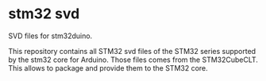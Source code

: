 # stm32 svd
SVD files for stm32duino.

This repository contains all STM32 svd files of the STM32 series supported by the stm32 core for Arduino.
Those files comes from the STM32CubeCLT.
This allows to package and provide them to the STM32 core.

